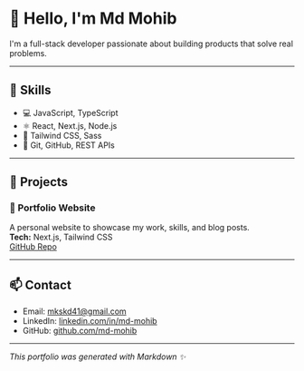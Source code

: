 # 👋 Hello, I'm Md Mohib

I'm a full-stack developer passionate about building products that solve real problems.

---

## 🚀 Skills

- 💻 JavaScript, TypeScript
- ⚛️ React, Next.js, Node.js
- 🎨 Tailwind CSS, Sass
- 🔧 Git, GitHub, REST APIs
  

---

## 🧠 Projects

### 🌟 Portfolio Website  
A personal website to showcase my work, skills, and blog posts.  
**Tech:** Next.js, Tailwind CSS  
[GitHub Repo](https://github.com/janedoe/portfolio)

---

## 📫 Contact

- Email: mkskd41@gmail.com 
- LinkedIn: [linkedin.com/in/md-mohib](https://www.linkedin.com/in/md-mohib-2b4819236/)  
- GitHub: [github.com/md-mohib](https://github.com/mohib41)

---

_This portfolio was generated with Markdown ✨_

